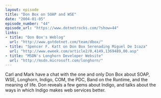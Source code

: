```yaml
---
layout: episode
title: "Don Box on SOAP and WSE"
date: "2004-01-05"
episode_number: "44"
episode_url: "https://www.dotnetrocks.com/?show=44"
links:
- title: "Don Box's Weblog"
  url: "http://www.gotdotnet.com/team/dbox/"
- title: "Spencer F. Katt on Don Box Serenading Miguel De Icaza"
  url: "http://www.eweek.com/article2/0,4149,1369489,00.asp"
- title: "MSDN's Longhorn Developer Website"
  url: "http://msdn.microsoft.com/longhorn/"
---
```


Carl and Mark have a chat with the one and only Don Box about SOAP, WSE, Longhorn, Indigo, COM, the PDC, Band on the Runtime, and the meaning of life. Don reveals a few gems about Indigo, and talks about the ways in which Indigo makes web services better.
